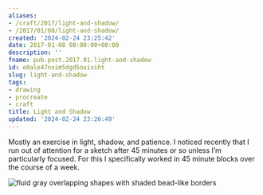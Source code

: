 ```yaml
---
aliases:
- /craft/2017/light-and-shadow/
- /2017/01/08/light-and-shadow/
created: '2024-02-24 23:25:42'
date: 2017-01-08 00:00:00+00:00
description: ''
fname: pub.post.2017.01.light-and-shadow
id: e0ale47nxim5dgd5oxixiht
slug: light-and-shadow
tags:
- drawing
- procreate
- craft
title: Light and Shadow
updated: '2024-02-24 23:26:49'
---
```


Mostly an exercise in light, shadow, and patience. I noticed recently that I run out of attention for a sketch after 45 minutes or so unless I’m particularly focused. For this I specifically worked in 45 minute blocks over the course of a week.

![fluid gray overlapping shapes with shaded bead-like borders](assets/img/2017/cover-2017-01-08.jpg)